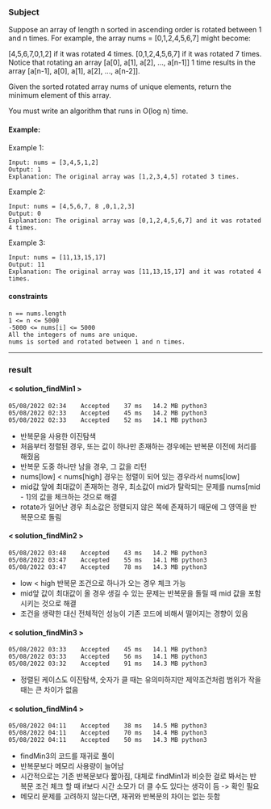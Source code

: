 ### Subject

Suppose an array of length n sorted in ascending order is rotated between 1 and n times. For example, the array nums = [0,1,2,4,5,6,7] might become:

[4,5,6,7,0,1,2] if it was rotated 4 times.
[0,1,2,4,5,6,7] if it was rotated 7 times.
Notice that rotating an array [a[0], a[1], a[2], ..., a[n-1]] 1 time results in the array [a[n-1], a[0], a[1], a[2], ..., a[n-2]].

Given the sorted rotated array nums of unique elements, return the minimum element of this array.

You must write an algorithm that runs in O(log n) time.


#### Example:

Example 1:
```
Input: nums = [3,4,5,1,2]
Output: 1
Explanation: The original array was [1,2,3,4,5] rotated 3 times.
```

Example 2:
```
Input: nums = [4,5,6,7, 8 ,0,1,2,3]
Output: 0
Explanation: The original array was [0,1,2,4,5,6,7] and it was rotated 4 times.
```

Example 3:
```
Input: nums = [11,13,15,17]
Output: 11
Explanation: The original array was [11,13,15,17] and it was rotated 4 times.
```


#### constraints

```
n == nums.length
1 <= n <= 5000
-5000 <= nums[i] <= 5000
All the integers of nums are unique.
nums is sorted and rotated between 1 and n times.
```

***

### result

#### < solution_findMin1 >
```
05/08/2022 02:34	Accepted	37 ms	14.2 MB	python3
05/08/2022 02:33	Accepted	45 ms	14.2 MB	python3
05/08/2022 02:33	Accepted	52 ms	14.1 MB	python3
```

- 반복문을 사용한 이진탐색
- 처음부터 정렬된 경우, 또는 값이 하나만 존재하는 경우에는 반복문 이전에 처리를 해줬음
- 반복문 도중 하나만 남을 경우, 그 값을 리턴
- nums[low] < nums[high] 경우는 정렬이 되어 있는 경우라서 nums[low]
- mid값 앞에 최대값이 존재하는 경우, 최소값이 mid가 탈락되는 문제를 nums[mid - 1]의 값을 체크하는 것으로 해결
- rotate가 일어난 경우 최소값은 정렬되지 않은 쪽에 존재하기 때문에 그 영역을 반복문으로 돌림

#### < solution_findMin2 >
```
05/08/2022 03:48	Accepted	43 ms	14.2 MB	python3
05/08/2022 03:47	Accepted	55 ms	14.1 MB	python3
05/08/2022 03:47	Accepted	78 ms	14.3 MB	python3
```
- low < high 반복문 조건으로 하나가 오는 경우 체크 가능
- mid앞 값이 최대값이 올 경우 생길 수 있는 문제는 반복문을 돌릴 때 mid 값을 포함시키는 것으로 해결
- 조건을 생략한 대신 전체적인 성능이 기존 코드에 비해서 떨어지는 경향이 있음

#### < solution_findMin3 >
```
05/08/2022 03:33	Accepted	45 ms	14.1 MB	python3
05/08/2022 03:33	Accepted	56 ms	14.1 MB	python3
05/08/2022 03:32	Accepted	91 ms	14.3 MB	python3
```
- 정렬된 케이스도 이진탐색, 숫자가 클 때는 유의미하지만 제약조건처럼 범위가 작을 때는 큰 차이가 없음

#### < solution_findMin4 >
```
05/08/2022 04:11	Accepted	38 ms	14.5 MB	python3
05/08/2022 04:11	Accepted	70 ms	14.4 MB	python3
05/08/2022 04:11	Accepted	50 ms	14.3 MB	python3
```
- findMin3의 코드를 재귀로 풀이
- 반복문보다 메모리 사용량이 늘어남
- 시간적으로는 기존 반복문보다 짧아짐, 대체로 findMin1과 비슷한 걸로 봐서는 반복문 조건 체크 할 때 if보다 시간 소모가 더 클 수도 있다는 생각이 듬 -> 확인 필요
- 메모리 문제를 고려하지 않는다면, 재귀와 반복문의 차이는 없는 듯함
